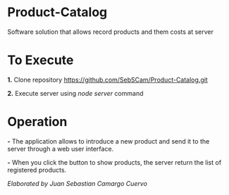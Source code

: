# Product-Catalog
Software solution that allows record products and them costs at server 
# To Execute
**1.** Clone repository https://github.com/SebSCam/Product-Catalog.git

**2.** Execute server using *node server* command

# Operation
**-** The application allows to introduce a new product and send it to the server through a web user interface.

**-** When you click the button to show products, the server return the list of registered products.

*Elaborated by Juan Sebastian Camargo Cuervo*
